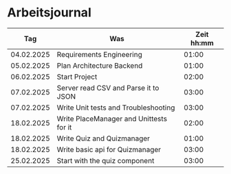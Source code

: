 # Arbeitsjournal

| **Tag**    | **Was**                                 | **Zeit** hh:mm |
| ---------- | --------------------------------------- | -------------- |
| 04.02.2025 | Requirements Engineering                | 01:00          |
| 05.02.2025 | Plan Architecture Backend               | 01:00          |
| 06.02.2025 | Start Project                           | 02:00          |
| 07.02.2025 | Server read CSV and Parse it to JSON    | 03:00          |
| 07.02.2025 | Write Unit tests and Troubleshooting    | 03:00          |
| 18.02.2025 | Write PlaceManager and Unittests for it | 02:00          |
| 18.02.2025 | Write Quiz and Quizmanager              | 01:00          |
| 18.02.2025 | Write basic api for Quizmanager         | 03:00          |
| 25.02.2025 | Start with the quiz component           | 03:00          |